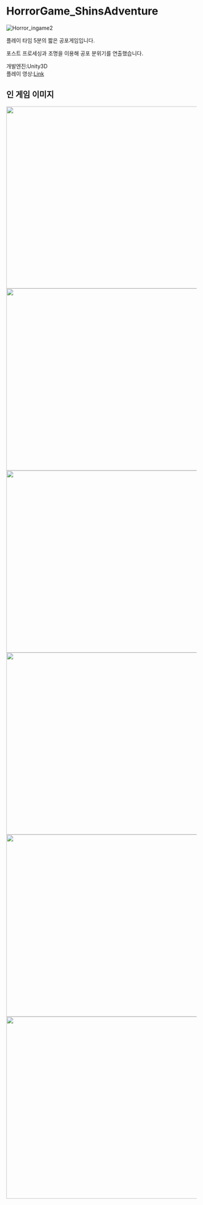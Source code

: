 # HorrorGame_ShinsAdventure

![Horror_ingame2](https://user-images.githubusercontent.com/36800639/233658976-52f5735a-7c8f-479f-9f41-5e17f8c75f32.PNG)

플레이 타임 5분의 짧은 공포게임입니다.

포스트 프로세싱과 조명을 이용해 공포 분위기를 연출했습니다.

개발엔진:Unity3D  
플레이 영상:[Link](https://youtu.be/Wcu8X3efgiY)

## 인 게임 이미지
<img src="https://user-images.githubusercontent.com/36800639/233659587-bc0f5d2e-a44b-4da5-80fb-1b75e6c2558b.PNG" width="851px" height="481px"></img>
<img src="https://user-images.githubusercontent.com/36800639/233659634-b2f3552a-01bf-49b2-a9d4-b739e7d0b693.PNG" width="851px" height="481px"></img>
<img src="https://user-images.githubusercontent.com/36800639/233659904-ad20be48-fa0c-4856-9748-46fe0d7fc5ee.PNG" width="851px" height="481px"></img>
<img src="https://user-images.githubusercontent.com/36800639/233660181-99e11f16-ea95-4049-ace3-8efa0389bb75.PNG" width="851px" height="481px"></img>
<img src="https://user-images.githubusercontent.com/36800639/233660229-52d5521b-9dcd-44f4-872c-ebf0d17bed3c.PNG" width="851px" height="481px"></img>
<img src="https://user-images.githubusercontent.com/36800639/201517316-2aca8d42-1a2f-44c2-af66-114408b144e0.png" width="851px" height="481px"></img>
